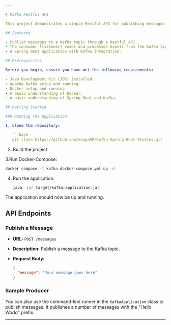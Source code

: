```yaml
---

# Kafka Restful API

This project demonstrates a simple Restful API for publishing messages to a Kafka topic and a consumer for reading those messages.

## Features

- Publish messages to a Kafka topic through a Restful API.
- The consumer (listener) reads and processes events from the Kafka topic.
- A Spring Boot application with Kafka integration.

## Prerequisites

Before you begin, ensure you have met the following requirements:

- Java Development Kit (JDK) installed.
- Apache Kafka setup and running.
- Docker setup and running
- A basic understanding of Docker.
- A basic understanding of Spring Boot and Kafka.

## Getting Started

### Running the Application

1. Clone the repository:

   ```bash
   git clone https://github.com/edugaRP/Kafka-Spring-Boot-Studies.git
   ```

2. Build the project


3.Run Docker-Compose: 
  
   ```bash
   docker compose -f kafka-docker-compose.yml up -d
   ```

4. Run the application:

   ```bash
   java -jar target/kafka-application.jar
   ```

The application should now be up and running.

## API Endpoints

### Publish a Message

- **URL:** `POST /messages`
- **Description:** Publish a message to the Kafka topic.
- **Request Body:**

  ```json
  {
    "message": "Your message goes here"
  }
  ```

### Sample Producer

You can also use the command-line runner in the `KafkaApplication` class to publish messages. It publishes a number of messages with the "Hello World" prefix.

---
```

